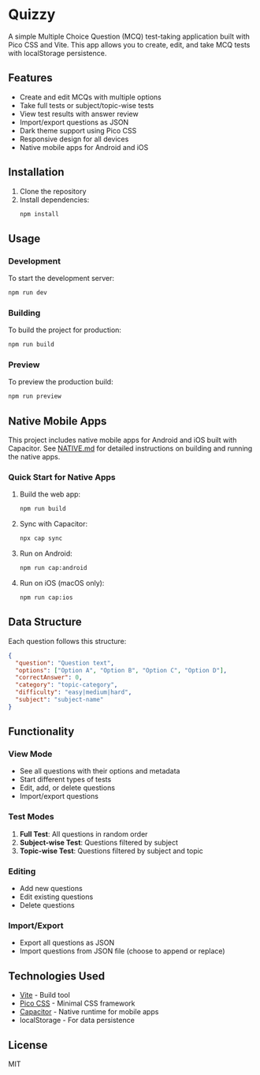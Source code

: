 # Quizzy

A simple Multiple Choice Question (MCQ) test-taking application built with Pico CSS and Vite. This app allows you to create, edit, and take MCQ tests with localStorage persistence.

## Features

- Create and edit MCQs with multiple options
- Take full tests or subject/topic-wise tests
- View test results with answer review
- Import/export questions as JSON
- Dark theme support using Pico CSS
- Responsive design for all devices
- Native mobile apps for Android and iOS

## Installation

1. Clone the repository
2. Install dependencies:
   ```bash
   npm install
   ```

## Usage

### Development

To start the development server:
```bash
npm run dev
```

### Building

To build the project for production:
```bash
npm run build
```

### Preview

To preview the production build:
```bash
npm run preview
```

## Native Mobile Apps

This project includes native mobile apps for Android and iOS built with Capacitor. See [NATIVE.md](NATIVE.md) for detailed instructions on building and running the native apps.

### Quick Start for Native Apps

1. Build the web app:
   ```bash
   npm run build
   ```

2. Sync with Capacitor:
   ```bash
   npx cap sync
   ```

3. Run on Android:
   ```bash
   npm run cap:android
   ```

4. Run on iOS (macOS only):
   ```bash
   npm run cap:ios
   ```

## Data Structure

Each question follows this structure:
```json
{
  "question": "Question text",
  "options": ["Option A", "Option B", "Option C", "Option D"],
  "correctAnswer": 0,
  "category": "topic-category",
  "difficulty": "easy|medium|hard",
  "subject": "subject-name"
}
```

## Functionality

### View Mode
- See all questions with their options and metadata
- Start different types of tests
- Edit, add, or delete questions
- Import/export questions

### Test Modes
1. **Full Test**: All questions in random order
2. **Subject-wise Test**: Questions filtered by subject
3. **Topic-wise Test**: Questions filtered by subject and topic

### Editing
- Add new questions
- Edit existing questions
- Delete questions

### Import/Export
- Export all questions as JSON
- Import questions from JSON file (choose to append or replace)

## Technologies Used

- [Vite](https://vitejs.dev/) - Build tool
- [Pico CSS](https://picocss.com/) - Minimal CSS framework
- [Capacitor](https://capacitorjs.com/) - Native runtime for mobile apps
- localStorage - For data persistence

## License

MIT